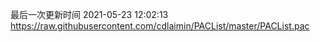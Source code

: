 最后一次更新时间 2021-05-23 12:02:13
https://raw.githubusercontent.com/cdlaimin/PACList/master/PACList.pac


